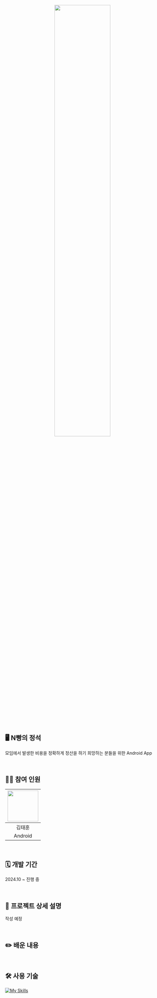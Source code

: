 <p align="center">
  <img src="https://github.com/user-attachments/assets/bb57927b-d536-48fb-95e4-58fd2da3f988" width="60%">
</p>

## 🖥️ N빵의 정석
모임에서 발생한 비용을 정확하게 정산을 하기 희망하는 분들을 위한 Android App

<br>

## 🧑‍💻 참여 인원
|  <img src="https://github.com/user-attachments/assets/9bbe9e79-04b6-44b1-a68c-eae5a049c2ad" width="100" height="100">  |
|:---:|
| 김태훈 |
| Android|

<br>

## 🗓️ 개발 기간
2024.10 ~ 진행 중

<br>

## 📁 프로젝트 상세 설명
작성 예정
  <br>



<br>

## ✏️ 배운 내용


<br>

## 🛠️ 사용 기술
[![My Skills](https://skillicons.dev/icons?i=androidstudio,kotlin)](https://skillicons.dev)

